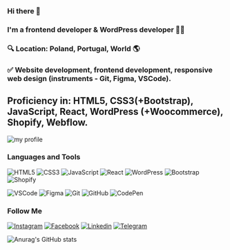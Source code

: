 ### Hi there 👋 
### I'm a frontend developer & WordPress developer 🧑‍💻
### 🔍 Location: Poland, Portugal, World 🌎
### ✅ Website development, frontend development, responsive web design (instruments - Git, Figma, VSCode). 
## Proficiency in: HTML5, CSS3(+Bootstrap), JavaScript, React, WordPress (+Woocommerce), Shopify, Webflow.

![my profile](https://github.com/SiarheiBalabanovich/SiarheiBalabanovich/assets/111513035/6d9fa30d-3f47-4134-a113-65443cf78a28)


### Languages and Tools
![HTML5](https://img.shields.io/badge/-HTML5-090909?style=for-the-badge&logo=HTML5&logoColor=E34F26)
![CSS3](https://img.shields.io/badge/-CSS3-090909?style=for-the-badge&logo=CSS3&logoColor=1572B6)
![JavaScript](https://img.shields.io/badge/-JavaScript-090909?style=for-the-badge&logo=JavaScript&logoColor=F7DF1E)
![React](https://img.shields.io/badge/-React-090909?style=for-the-badge&logo=React&logoColor=61DAFB)
![WordPress](https://img.shields.io/badge/-WordPress-090909?style=for-the-badge&logo=WordPress&logoColor=61DAFB)
![Bootstrap](https://img.shields.io/badge/-Bootstrap-090909?style=for-the-badge&logo=Bootstrap&logoColor=7952B3)
![Shopify](https://img.shields.io/badge/-Shopify-090909?style=for-the-badge&logo=Shopify&logoColor=96BF48)

![VSCode](https://img.shields.io/badge/-VSCode-090909?style=for-the-badge&logo=VSCode&logoColor=007ACC)
![Figma](https://img.shields.io/badge/-Figma-090909?style=for-the-badge&logo=Figma&logoColor=F24E1E)
![Git](https://img.shields.io/badge/-Git-090909?style=for-the-badge&logo=Git&logoColor=F05032)
![GitHub](https://img.shields.io/badge/-GitHub-090909?style=for-the-badge&logo=GitHub&logoColor=FFFFFF)
![CodePen](https://img.shields.io/badge/-CodePen-090909?style=for-the-badge&logo=CodePen&logoColor=FFFFFF)

### Follow Me
[![Instagram](https://img.shields.io/badge/-Instagram-090909?style=for-the-badge&logo=Instagram&logoColor=E4405F)](https://www.instagram.com/siarheibal)
[![Facebook](https://img.shields.io/badge/-Facebook-090909?style=for-the-badge&logo=Facebook&logoColor=0866FF)](https://www.facebook.com/profile.php?id=100006404147827)
[![Linkedin](https://img.shields.io/badge/-Linkedin-090909?style=for-the-badge&logo=Linkedin&logoColor=0A66C2)](https://www.linkedin.com/in/siarhei-balabanovich-frontend/)
[![Telegram](https://img.shields.io/badge/-Telegram-090909?style=for-the-badge&logo=Telegram&logoColor=26A5E4)](https://www.t.me/siarheibal)

![Anurag's GitHub stats](https://github-readme-stats.vercel.app/api?username=SiarheiBalabanovich&show_icons=true&theme=tokyonight)




